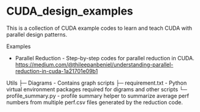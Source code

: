 # CUDA_design_examples
This is a collection of CUDA example codes to learn and teach CUDA with parallel design patterns.

Examples
* Parallel Reduction - Step-by-step codes for parallel reduction in CUDA. https://medium.com/@thileepanbeniel/understanding-parallel-reduction-in-cuda-1a21701e09b1

Utils
  ├─ Diagrams - Contains graph scripts 
  ├─ requirement.txt - Python virtual environment packages required for digrams and other scripts
  └─ profile_summary.py - profile summary helper to summarize average perf numbers from multiple
                          perf.csv files generated by the reduction code.
